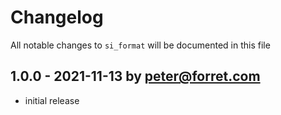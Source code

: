 # Changelog

All notable changes to `si_format` will be documented in this file

## 1.0.0 - 2021-11-13 by peter@forret.com

- initial release
